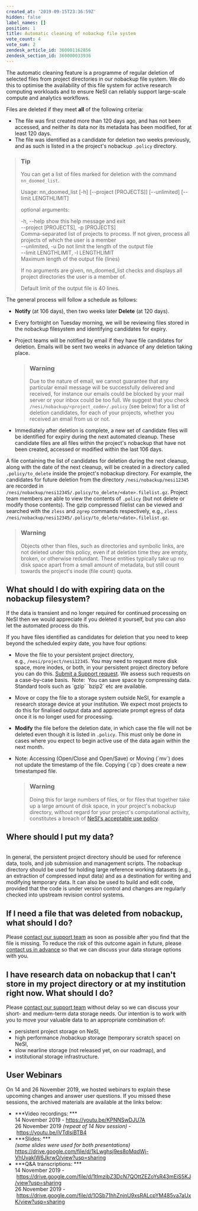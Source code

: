 ```yaml
---
created_at: '2019-09-15T23:36:59Z'
hidden: false
label_names: []
position: 1
title: Automatic cleaning of nobackup file system
vote_count: 4
vote_sum: 2
zendesk_article_id: 360001162856
zendesk_section_id: 360000033936
---
```


The automatic cleaning feature is a programme of regular deletion of
selected files from project directories in our nobackup file system. We
do this to optimise the availability of this file system for active
research computing workloads and to ensure NeSI can reliably support
large-scale compute and analytics workflows.

Files are deleted if they meet **all** of the following criteria:

-   The file was first created more than 120 days ago, and has not been
    accessed, and neither its data nor its metadata has been modified,
    for at least 120 days.
-   The file was identified as a candidate for deletion two weeks
    previously, and as such is listed in a the project's
    nobackup `.policy` directory.

> ### Tip
>
> You can get a list of files marked for deletion with the command
> `nn_doomed_list`.
>
> Usage: nn\_doomed\_list \[-h\] \[--project \[PROJECTS\]\]
> \[--unlimited\] \[--limit LENGTHLIMIT\]
>
> optional arguments:
>
> -h, --help show this help message and exit  
> --project \[PROJECTS\], -p \[PROJECTS\]  
> Comma-separated list of projects to process. If not given, process all
> projects of which the user is a member  
> --unlimited, -u Do not limit the length of the output file  
> --limit LENGTHLIMIT, -l LENGTHLIMIT  
> Maximum length of the output file (lines)
>
> If no arguments are given, nn\_doomed\_list checks and displays all
> project directories the user is a member of. 
>
> Default limit of the output file is 40 lines. 

The general process will follow a schedule as follows:

-   **Notify** (at 106 days), then two weeks later **Delete** (at 120
    days).
-   Every fortnight on Tuesday morning, we will be reviewing files
    stored in the nobackup filesystem and identifying candidates for
    expiry.
-   Project teams will be notified by email if they have file candidates
    for deletion. Emails will be sent two weeks in advance of any
    deletion taking place.

    > ### Warning
    >
    > Due to the nature of email, we cannot guarantee that any
    > particular email message will be successfully delivered and
    > received, for instance our emails could be blocked by your mail
    > server or your inbox could be too full. We suggest that you check
    > `/nesi/nobackup/<project_code>/.policy` (see below) for a list of
    > deletion candidates, for each of your projects, whether you
    > received an email from us or not.

-   Immediately after deletion is complete, a new set of candidate files
    will be identified for expiry during the next automated cleanup.
    These candidate files are all files within the project's nobackup
    that have not been created, accessed or modified within the last 106
    days.

A file containing the list of candidates for deletion during the next
cleanup, along with the date of the next cleanup, will be created in a
directory called `.policy/to_delete` inside the project's nobackup
directory. For example, the candidates for future deletion from the
directory `/nesi/nobackup/nesi12345` are recorded in
`/nesi/nobackup/nesi12345/.policy/to_delete/<date>.filelist.gz`. Project
team members are able to view the contents of `.policy` (but not delete
or modify those contents). The gzip compressed filelist can be viewed
and searched with the `zless` and `zgrep` commands respectively, e.g.,
`zless /nesi/nobackup/nesi12345/.policy/to_delete/<date>.filelist.gz`.

> ### Warning
>
> Objects other than files, such as directories and symbolic links, are
> not deleted under this policy, even if at deletion time they are
> empty, broken, or otherwise redundant. These entities typically take
> up no disk space apart from a small amount of metadata, but still
> count towards the project's inode (file count) quota.

## What should I do with expiring data on the nobackup filesystem?

If the data is transient and no longer required for continued processing
on NeSI then we would appreciate if you deleted it yourself, but you can
also let the automated process do this.

If you have files identified as candidates for deletion that you need to
keep beyond the scheduled expiry date, you have four options:

-   Move the file to your persistent project directory,
    e.g., `/nesi/project/nesi12345`. You may need to request more disk
    space, more inodes, or both, in your persistent project directory
    before you can do this. [Submit a Support
    request](https://support.nesi.org.nz/hc/en-gb/requests/new). We
    assess such requests on a case-by-case basis.  Note:  You can save
    space by compressing data.  Standard tools such as \`gzip\`
    \`bzip2\` etc are available.

-   Move or copy the file to a storage system outside NeSI, for example
    a research storage device at your institution. We expect most
    projects to do this for finalised output data and appreciate prompt
    egress of data once it is no longer used for processing.

-   **Modify** the file before the deletion date, in which case the file
    will not be deleted even though it is listed in `.policy`. This must
    only be done in cases where you expect to begin active use of the
    data again within the next month.

-   Note: Accessing (Open/Close and Open/Save) or Moving (\`mv\`) does
    not update the timestamp of the file. Copying (\`cp\`) does create a
    new timestamped file.  

    > ### Warning
    >
    > Doing this for large numbers of files, or for files that together
    > take up a large amount of disk space, in your project's nobackup
    > directory, without regard for your project's computational
    > activity, constitutes a breach of [NeSI's acceptable use
    > policy](https://www.nesi.org.nz/services/high-performance-computing/guidelines/acceptable-use-policy).

## Where should I put my data?

<table>
<tbody>
<tr class="odd">
</tr>
<tr class="even">
</tr>
<tr class="odd">
</tr>
<tr class="even">
</tr>
</tbody>
</table>

In general, the persistent project directory should be used for
reference data, tools, and job submission and management scripts. The
nobackup directory should be used for holding large reference working
datasets (e.g., an extraction of compressed input data) and as a
destination for writing and modifying temporary data. It can also be
used to build and edit code, provided that the code is under version
control and changes are regularly checked into upstream revision control
systems.

## If I need a file that was deleted from nobackup, what should I do?

Please [contact our support
team](https://support.nesi.org.nz/hc/en-gb/requests/new) as soon as
possible after you find that the file is missing. To reduce the risk of
this outcome again in future, please [contact us in
advance](https://support.nesi.org.nz/hc/en-gb/requests/new) so that we
can discuss your data storage options with you.

## I have research data on nobackup that I can't store in my project directory or at my institution right now. What should I do?

Please [contact our support
team](https://support.nesi.org.nz/hc/en-gb/requests/new) without delay
so we can discuss your short- and medium-term data storage needs. Our
intention is to work with you to move your valuable data to an
appropriate combination of:

-   persistent project storage on NeSI,
-   high performance /nobackup storage (temporary scratch space) on
    NeSI,
-   slow nearline storage (not released yet, on our roadmap), and 
-   institutional storage infrastructure.

## User Webinars

On 14 and 26 November 2019, we hosted webinars to explain these upcoming
changes and answer user questions. If you missed these sessions, the
archived materials are available at the links below:

-   ***Video recordings: ***  
    14 November 2019 - <https://youtu.be/KPNNSwDJU7A>   
    26 November 2019 *(repeat of 14 Nov session)*
    - <https://youtu.be/iVTdlsiBTB4>
-   ***Slides: ***  
    *(same slides were used for both presentations)*  
    <https://drive.google.com/file/d/1kLwghsj9es8oMqdWj-VhUvaklW6JkrwO/view?usp=sharing>  
-   ***Q&A transcriptions: ***  
    14 November 2019
    - <https://drive.google.com/file/d/1tImzibZ3DcN7QOttZEZoYsR43mEiS5KJ/view?usp=sharing>   
    26 November 2019
    - <https://drive.google.com/file/d/1OSb71hhZnjnU9xsRALcpYM485va7aUxK/view?usp=sharing>

##  
